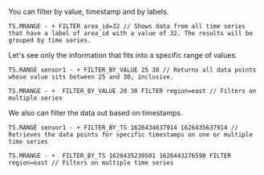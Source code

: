 You can filter by value, timestamp and by labels.
 
```redis Filtering by label
TS.MRANGE - + FILTER area_id=32 // Shows data from all time series that have a label of area_id with a value of 32. The results will be grouped by time series.

```

Let's see only the information that fits into a specific range of values.

```redis Filtering by value
TS.RANGE sensor1 - + FILTER_BY_VALUE 25 30 // Returns all data points whose value sits between 25 and 30, inclusive.
 
TS.MRANGE - +  FILTER_BY_VALUE 20 30 FILTER region=east // Filters on multiple series

```

We also can filter the data out based on timestamps.

```redis Filtering by timestamp
TS.RANGE sensor1 - + FILTER_BY_TS 1626434637914 1626435637914 // Retrieves the data points for specific timestamps on one or multiple time series
 
TS.MRANGE - +  FILTER_BY_TS 1626435230501 1626443276598 FILTER region=east // Filters on multiple time series 
```
